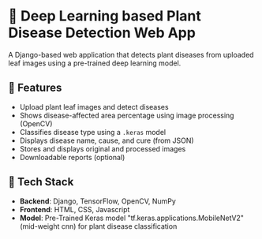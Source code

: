 # 🌿 Deep Learning based Plant Disease Detection Web App

A Django-based web application that detects plant diseases from uploaded leaf images using a pre-trained deep learning model.

## 🚀 Features

- Upload plant leaf images and detect diseases
- Shows disease-affected area percentage using image processing (OpenCV)
- Classifies disease type using a `.keras` model
- Displays disease name, cause, and cure (from JSON)
- Stores and displays original and processed images
- Downloadable reports (optional)

## 🧠 Tech Stack

- **Backend**: Django, TensorFlow, OpenCV, NumPy
- **Frontend**: HTML, CSS, Javascript
- **Model**: Pre-Trained Keras model "tf.keras.applications.MobileNetV2" (mid-weight cnn) for plant disease classification
